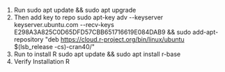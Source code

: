 1. Run
sudo apt update && sudo apt upgrade
2. Then  add key to repo
sudo apt-key adv --keyserver keyserver.ubuntu.com --recv-keys E298A3A825C0D65DFD57CBB651716619E084DAB9 &&
sudo add-apt-repository "deb https://cloud.r-project.org/bin/linux/ubuntu $(lsb_release -cs)-cran40/"
3. Run to install R
sudo apt update && sudo apt install r-base
4. Verify Installation
R
